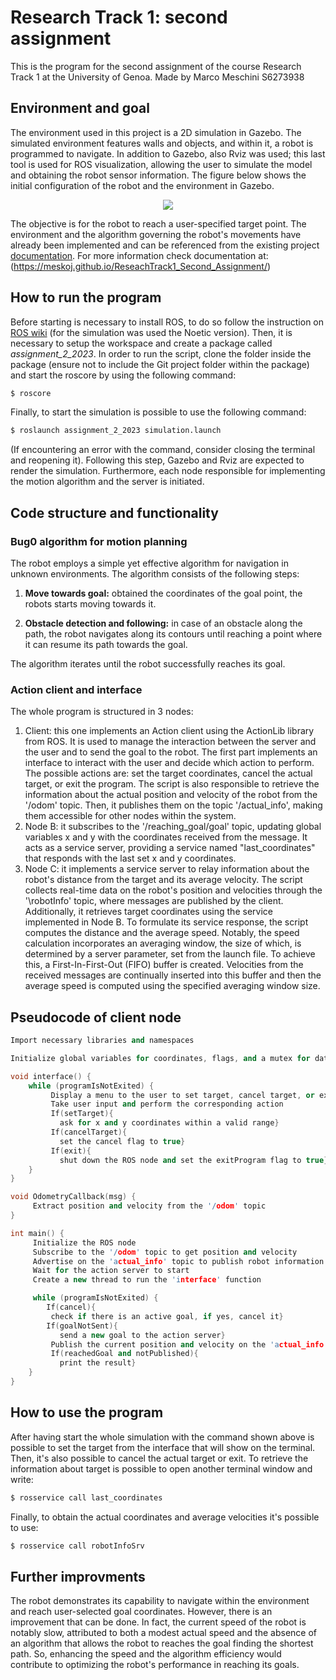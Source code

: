 # Research Track 1: second assignment
This is the program for the second assignment of the course Research Track 1 at the University of Genoa. Made by Marco Meschini S6273938

## Environment and goal

The environment used in this project is a 2D simulation in Gazebo. The simulated environment features walls and objects, and within it, a robot is programmed to navigate. In addition to Gazebo, also Rviz was used; this last tool is used for ROS visualization, allowing the user to simulate the model and obtaining the robot sensor information. The figure below shows the initial configuration of the robot and the environment in Gazebo.

<p align="center">
    <img src="https://github.com/meskoj/ReseachTrack1_Second_Assignment/assets/145445406/aa841836-3a36-428a-8458-780b13298067">
</p>

The objective is for the robot to reach a user-specified target point. The environment and the algorithm governing the robot's movements have already been implemented and can be referenced from the existing project [documentation](https://github.com/CarmineD8/assignment_2_2023).
For more information check documentation at: (https://meskoj.github.io/ReseachTrack1_Second_Assignment/)

## How to run the program
Before starting is necessary to install ROS, to do so follow the instruction on [ROS wiki](https://wiki.ros.org/ROS/Installation) (for the simulation was used the Noetic version).
Then, it is necessary to setup the workspace and create a package called _assignment_2_2023_.
In order to run the script, clone the folder inside the package (ensure not to include the Git project folder within the package) and start the roscore by using the following command:
```bash
$ roscore
```
Finally, to start the simulation is possible to use the following command:
```bash
$ roslaunch assignment_2_2023 simulation.launch
```
(If encountering an error with the command, consider closing the terminal and reopening it).
Following this step, Gazebo and Rviz are expected to render the simulation. Furthermore, each node responsible for implementing the motion algorithm and the server is initiated.

## Code structure and functionality

### Bug0 algorithm for motion planning
The robot employs a simple yet effective algorithm for navigation in unknown environments. The algorithm consists of the following steps:

1. **Move towards goal:** obtained the coordinates of the goal point, the robots starts moving towards it.

2. **Obstacle detection and following:** in case of an obstacle along the path, the robot navigates along its contours until reaching a point where it can resume its path towards the goal.

The algorithm iterates until the robot successfully reaches its goal.

### Action client and interface
The whole program is structured in 3 nodes:
<ol>
  <li> Client: this one implements an Action client using the ActionLib library from ROS. It is used to manage the interaction between the server and the user and to send the goal to the robot. The first part implements an interface to interact with the user and decide which action to perform. The possible actions are: set the target coordinates, cancel the actual target, or exit the program. The script is also responsible to retrieve the information about the actual position and velocity of the robot from the '/odom' topic. Then, it publishes them on the topic '/actual_info', making them accessible for other nodes within the system.
  <li> Node B: it subscribes to the '/reaching_goal/goal' topic, updating global variables x and y with the coordinates  received from the message. It acts as a service server, providing a service named "last_coordinates" that responds with the last set x and y coordinates.  </li>
  <li>Node C: it implements a service server to relay information about the robot's distance from the target and its average velocity. The script collects real-time data on the robot's position and velocities through the '\robotInfo' topic, where messages are published by the client. Additionally, it retrieves target coordinates using the service implemented in Node B. To formulate its service response, the script computes the distance and the average speed. Notably, the speed calculation incorporates an averaging window, the size of which, is determined by a server parameter, set from the launch file. To achieve this, a First-In-First-Out (FIFO) buffer is created. Velocities from the received messages are continually inserted into this buffer and then the average speed is computed using the specified averaging window size.  </li>
</ol>

## Pseudocode of client node
```cpp
Import necessary libraries and namespaces

Initialize global variables for coordinates, flags, and a mutex for data protection

void interface() {     
    while (programIsNotExited) {
         Display a menu to the user to set target, cancel target, or exit
         Take user input and perform the corresponding action
         If(setTarget){
           ask for x and y coordinates within a valid range}
         If(cancelTarget){
           set the cancel flag to true}
         If(exit){
           shut down the ROS node and set the exitProgram flag to true}
    }
}

void OdometryCallback(msg) {
     Extract position and velocity from the '/odom' topic
}

int main() {
     Initialize the ROS node
     Subscribe to the '/odom' topic to get position and velocity
     Advertise on the 'actual_info' topic to publish robot information
     Wait for the action server to start
     Create a new thread to run the 'interface' function

     while (programIsNotExited) {
        If(cancel){
         check if there is an active goal, if yes, cancel it}
        If(goalNotSent){
           send a new goal to the action server}
         Publish the current position and velocity on the 'actual_info' topic
         If(reachedGoal and notPublished){
           print the result}
    }
}
```
## How to use the program
After having start the whole simulation with the command shown above is possible to set the target from the interface that will show on the terminal. Then, it's also possible to cancel the actual target or exit.
To retrieve the information about target is possible to open another terminal window and write:
```bash
$ rosservice call last_coordinates
```
Finally, to obtain the actual coordinates and average velocities it's possible to use:
```bash
$ rosservice call robotInfoSrv
```


## Further improvments
The robot demonstrates its capability to navigate within the environment and reach user-selected goal coordinates. However, there is an improvement that can be done. In fact, the current speed of the robot is notably slow, attributed to both a modest actual speed and the absence of an algorithm that allows the robot to reaches the goal finding the shortest path. So, enhancing the speed and the algorithm efficiency would contribute to optimizing the robot's performance in reaching its goals.
